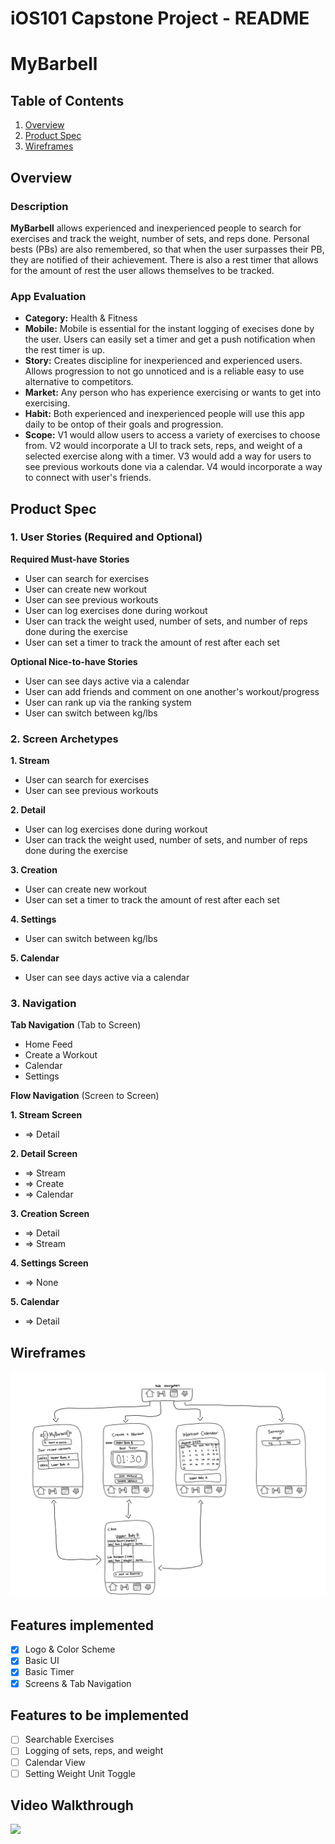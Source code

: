 iOS101 Capstone Project - README
===

# MyBarbell

## Table of Contents

1. [Overview](#Overview)
2. [Product Spec](#Product-Spec)
3. [Wireframes](#Wireframes)

## Overview

### Description

**MyBarbell** allows experienced and inexperienced people to search for exercises and track the weight, number of sets, and reps done. Personal bests (PBs) are also remembered, so that when the user surpasses their PB, they are notified of their achievement. There is also a rest timer that allows for the amount of rest the user allows themselves to be tracked.

### App Evaluation

- **Category:** Health & Fitness
- **Mobile:** Mobile is essential for the instant logging of execises done by the user. Users can easily set a timer and get a push notification when the rest timer is up.
- **Story:** Creates discipline for inexperienced and experienced users. Allows progression to not go unnoticed and is a reliable easy to use alternative to competitors.
- **Market:** Any person who has experience exercising or wants to get into exercising. 
- **Habit:** Both experienced and inexperienced people will use this app daily to be ontop of their goals and progression.
- **Scope:** V1 would allow users to access a variety of exercises to choose from. V2 would incorporate a UI to track sets, reps, and weight of a selected exercise along with a timer. V3 would add a way for users to see previous workouts done via a calendar. V4 would incorporate a way to connect with user's friends.

## Product Spec

### 1. User Stories (Required and Optional)

**Required Must-have Stories**

* User can search for exercises
* User can create new workout
* User can see previous workouts
* User can log exercises done during workout
* User can track the weight used, number of sets, and number of reps done during the exercise
* User can set a timer to track the amount of rest after each set

**Optional Nice-to-have Stories**

* User can see days active via a calendar
* User can add friends and comment on one another's workout/progress
* User can rank up via the ranking system
* User can switch between kg/lbs

### 2. Screen Archetypes

**1. Stream**
* User can search for exercises
* User can see previous workouts

**2. Detail**
* User can log exercises done during workout
* User can track the weight used, number of sets, and number of reps done during the exercise

**3. Creation**
* User can create new workout
* User can set a timer to track the amount of rest after each set

**4. Settings**
* User can switch between kg/lbs

**5. Calendar**
* User can see days active via a calendar

### 3. Navigation

**Tab Navigation** (Tab to Screen)

* Home Feed
* Create a Workout
* Calendar
* Settings

**Flow Navigation** (Screen to Screen)

**1. Stream Screen**
* => Detail

**2. Detail Screen**
* => Stream
* => Create
* => Calendar

**3. Creation Screen**
* => Detail
* => Stream

**4. Settings Screen**
* => None

**5. Calendar**
* => Detail

## Wireframes

<img src="ios101-wireframe.jpeg" width=600>

## Features implemented
- [x] Logo & Color Scheme
- [x] Basic UI
- [x] Basic Timer
- [x] Screens & Tab Navigation

## Features to be implemented
- [ ] Searchable Exercises
- [ ] Logging of sets, reps, and weight
- [ ] Calendar View
- [ ] Setting Weight Unit Toggle

## Video Walkthrough
<div>
    <a href="https://www.loom.com/share/f0e04d41dfe34323bca03ed028fb089c">
    </a>
    <a href="https://www.loom.com/share/f0e04d41dfe34323bca03ed028fb089c">
      <img style="max-width:300px;" src="https://cdn.loom.com/sessions/thumbnails/f0e04d41dfe34323bca03ed028fb089c-1e33071ea8461672-full-play.gif">
    </a>
  </div>